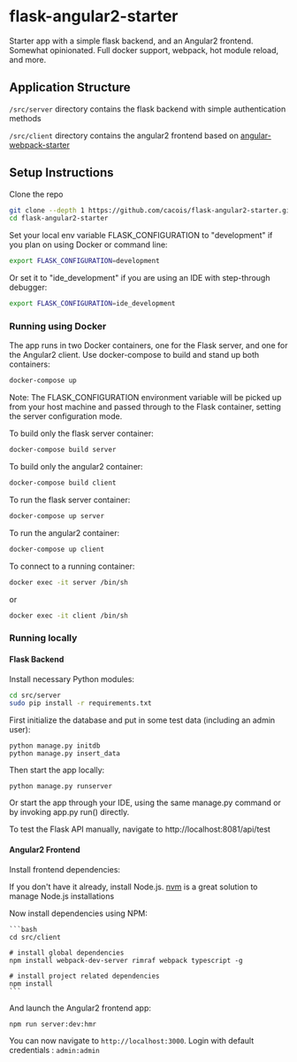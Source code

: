 # flask-angular2-starter

Starter app with a simple flask backend, and an Angular2 frontend. Somewhat opinionated. Full docker support, webpack, hot module reload, and more.

## Application Structure

`/src/server` directory contains the flask backend with simple authentication methods

`/src/client` directory contains the angular2 frontend based on  [angular-webpack-starter](https://github.com/AngularClass/angular2-webpack-starter)

## Setup Instructions

Clone the repo

```bash
git clone --depth 1 https://github.com/cacois/flask-angular2-starter.git
cd flask-angular2-starter
```

Set your local env variable FLASK_CONFIGURATION to "development" if you plan on using Docker or command line:

```bash
export FLASK_CONFIGURATION=development
```

Or set it to "ide_development" if you are using an IDE with step-through debugger:

```bash
export FLASK_CONFIGURATION=ide_development
```

### Running using Docker

The app runs in two Docker containers, one for the Flask server, and one for the Angular2 client. Use docker-compose to build and stand up both containers:

```bash
docker-compose up
```

Note: The FLASK_CONFIGURATION environment variable will be picked up from your host machine and passed through to the Flask container, setting the server configuration mode.

To build only the flask server container:

```bash
docker-compose build server
```

To build only the angular2 container:

```bash
docker-compose build client
```

To run the flask server container:

```bash
docker-compose up server
```

To run the angular2 container:

```bash
docker-compose up client
```

To connect to a running container:
```bash
docker exec -it server /bin/sh
```
or
```bash
docker exec -it client /bin/sh
```

### Running locally

#### Flask Backend

Install necessary Python modules:

```bash
cd src/server
sudo pip install -r requirements.txt
```

First initialize the database and put in some test data (including an admin user):

    python manage.py initdb
    python manage.py insert_data

Then start the app locally:

    python manage.py runserver

Or start the app through your IDE, using the same manage.py command or by invoking app.py run() directly.

To test the Flask API manually, navigate to http://localhost:8081/api/test

#### Angular2 Frontend

Install frontend dependencies:

If you don't have it already, install Node.js. [nvm](https://github.com/creationix/nvm) is a great solution to manage Node.js installations

Now install dependencies using NPM:    

    ```bash
    cd src/client

    # install global dependencies
    npm install webpack-dev-server rimraf webpack typescript -g

    # install project related dependencies
    npm install
    ```

And launch the Angular2 frontend app:

    npm run server:dev:hmr


You can now navigate to `http://localhost:3000`. Login with default credentials : `admin:admin`
